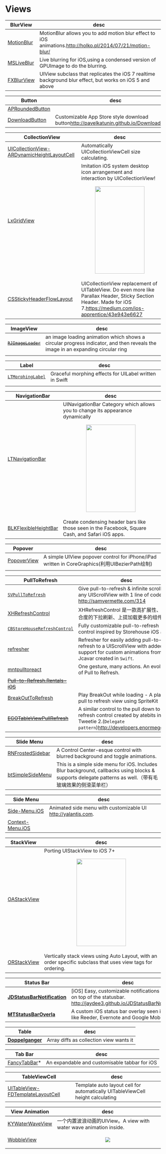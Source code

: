 # Views

**BlurView**|desc
------------|----
[MotionBlur](https://github.com/fastred/MotionBlur)|MotionBlur allows you to add motion blur effect to iOS animations.<http://holko.pl/2014/07/21/motion-blur/>
[MSLiveBlur](https://github.com/mspensieri/MSLiveBlur)|Live blurring for iOS,using a condensed version of GPUImage to do the blurring.
[FXBlurView](https://github.com/nicklockwood/FXBlurView) | UIView subclass that replicates the iOS 7 realtime background blur effect, but works on iOS 5 and above

|**Button**|desc|
|---------|----|
|[APRoundedButton](https://github.com/elpsk/APRoundedButton)||
|[DownloadButton](https://github.com/PavelKatunin/DownloadButton)| Customizable App Store style download button<http://pavelkatunin.github.io/DownloadButton>|

**CollectionView**|desc
------------------|----
[UICollectionView-ARDynamicHeightLayoutCell](https://github.com/AugustRush/UICollectionView-ARDynamicHeightLayoutCell) |Automatically UICollectionViewCell size calculating.
[LxGridView](https://github.com/DeveloperLx/LxGridView) | Imitation iOS system desktop icon arrangement and interaction by UICollectionView!<p align='center'><img src="https://maniacdev.com/wp-content/uploads/2015/07/LXGridView.gif.pagespeed.ce.vOvRca5IDS.gif" width="160" height="283"/></p>
[CSStickyHeaderFlowLayout](https://github.com/jamztang/CSStickyHeaderFlowLayout) | UICollectionView replacement of UITableView. Do even more like Parallax Header, Sticky Section Header. Made for iOS 7.<https://medium.com/ios-apprentice/43e943e6627>


|**ImageView**|desc|
|---------|----|
|~~[`RJImageLoader`](https://github.com/elpsk/APRoundedButton)~~|an image loading animation which shows a circular progress indicator, and then reveals the image in an expanding circular ring|
|[]()||

|**Label**|desc|
|---------|----|
|[`LTMorphingLabel`](https://github.com/lexrus/LTMorphingLabel)|Graceful morphing effects for UILabel written in Swift|
|[]()||

**NavigationBar**|desc
-----------------|----
[LTNavigationBar](https://github.com/ltebean/LTNavigationBar) | UINavigationBar Category which allows you to change its appearance dynamically<p align='center'><img src="https://maniacdev.com/wp-content/uploads/2015/02/LTNavigationBar.gif" width="160" height="283"/></p>
[BLKFlexibleHeightBar](https://github.com/bryankeller/BLKFlexibleHeightBar)|Create condensing header bars like those seen in the Facebook, Square Cash, and Safari iOS apps.

**Popover**|desc
-----------|----
[PopoverView](https://github.com/runway20/PopoverView)|A simple UIView popover control for iPhone/iPad written in CoreGraphics(利用UIBezierPath绘制)|
|[]()||

**PullToRefresh**|desc
-----------------|----
[`SVPullToRefresh`](https://github.com/samvermette/SVPullToRefresh) |Give pull-to-refresh & infinite scrolling to any UIScrollView with 1 line of code. <http://samvermette.com/314>
[XHRefreshControl](https://github.com/xhzengAIB/XHRefreshControl) |XHRefreshControl 是一款高扩展性、低耦合度的下拉刷新、上提加载更多的组件。
[`CBStoreHouseRefreshControl`](https://github.com/coolbeet/CBStoreHouseRefreshControl) |Fully customizable pull-to-refresh control inspired by Storehouse iOS app.
[refresher](https://github.com/jcavar/refresher) | Refresher for easily adding pull-to-refresh to a UIScrollView with added support for custom animations from Jcavar created in `Swift`.
[mntpulltoreact](https://github.com/mentionapp/mntpulltoreact) | One gesture, many actions. An evolution of Pull to Refresh.
~~[Pull-to-Refresh.Rentals-iOS](https://github.com/Yalantis/Pull-to-Refresh.Rentals-iOS)~~ |
[BreakOutToRefresh](https://github.com/dasdom/BreakOutToRefresh) | Play BreakOut while loading - A playable pull to refresh view using SpriteKit
~~[EGOTableViewPullRefresh](https://github.com/enormego/EGOTableViewPullRefresh)~~ | A similar control to the pull down to refresh control created by atebits in Tweetie 2.(`Delegate pattern`)<http://developers.enormego.com>

**Slide Menu**|desc
--------------|----
[RNFrostedSidebar](https://github.com/rnystrom/RNFrostedSidebar) |A Control Center-esque control with blurred background and toggle animations.
[btSimpleSideMenu](https://github.com/balram3429/btSimpleSideMenu) | This is a simple side menu for iOS. Includes Blur background, callbacks using blocks & supports delegate patterns as well.（带有毛玻璃效果的侧滑菜单栏）

**Side Menu**|desc
-------------|----
[Side-Menu.iOS](https://github.com/Yalantis/Side-Menu.iOS) |Animated side menu with customizable UI <http://yalantis.com>.
[Context-Menu.iOS](https://github.com/Yalantis/Context-Menu.iOS)|

**StackView**|desc
-------------|----
[OAStackView](https://github.com/oarrabi/OAStackView)|Porting UIStackView to iOS 7+<p align='center'><img src="https://maniacdev.com/wp-content/uploads/2015/06/OAStackView.gif.pagespeed.ce.ixHLvO1ao6.gif" width="160" height="283"/></p>
[ORStackView](https://github.com/orta/ORStackView)|Vertically stack views using Auto Layout, with an order specific subclass that uses view tags for ordering.

**Status Bar**|desc
--------------|----
**[JDStatusBarNotification](https://github.com/jaydee3/JDStatusBarNotification)**| [iOS] Easy, customizable notifications displayed on top of the statusbar. <http://jaydee3.github.io/JDStatusBarNotification/>
**[MTStatusBarOverla](https://github.com/myell0w/MTStatusBarOverlay)** | A custom iOS status bar overlay seen in Apps like Reeder, Evernote and Google Mobile App

**Table**|desc
---------|----
**[Doppelganger](https://github.com/Wondermall/Doppelganger)** | Array diffs as collection view wants it

**Tab Bar**|desc
-----------|----
[FancyTabBar](https://github.com/marvelapp/FancyTabBar)* | An expandable and customisable tabbar for iOS

**TableViewCell** | desc
------------------|-----
[UITableView-FDTemplateLayoutCell](https://github.com/forkingdog/UITableView-FDTemplateLayoutCell)|Template auto layout cell for automatically UITableViewCell height calculating

**View Animation**|desc
------------------|----
[KYWaterWaveView](https://github.com/KittenYang/KYWaterWaveView) | 一个内置波浪动画的UIView。A view with water wave animation inside.
[WobbleView](https://github.com/inFullMobile/WobbleView)|<p align='center'><img src="https://github.com/inFullMobile/WobbleView/raw/master/wobble.gif">
